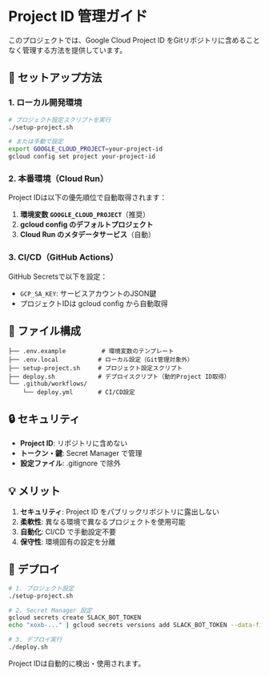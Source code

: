 # Project ID 管理ガイド

このプロジェクトでは、Google Cloud Project ID をGitリポジトリに含めることなく管理する方法を提供しています。

## 🔧 セットアップ方法

### 1. ローカル開発環境

```bash
# プロジェクト設定スクリプトを実行
./setup-project.sh

# または手動で設定
export GOOGLE_CLOUD_PROJECT=your-project-id
gcloud config set project your-project-id
```

### 2. 本番環境（Cloud Run）

Project IDは以下の優先順位で自動取得されます：

1. **環境変数 `GOOGLE_CLOUD_PROJECT`**（推奨）
2. **gcloud config のデフォルトプロジェクト**
3. **Cloud Run のメタデータサービス**（自動）

### 3. CI/CD（GitHub Actions）

GitHub Secretsで以下を設定：

- `GCP_SA_KEY`: サービスアカウントのJSON鍵
- プロジェクトIDは gcloud config から自動取得

## 📁 ファイル構成

```
├── .env.example          # 環境変数のテンプレート
├── .env.local           # ローカル設定（Git管理対象外）
├── setup-project.sh     # プロジェクト設定スクリプト
├── deploy.sh            # デプロイスクリプト（動的Project ID取得）
└── .github/workflows/
    └── deploy.yml       # CI/CD設定
```

## 🔒 セキュリティ

- **Project ID**: リポジトリに含めない
- **トークン・鍵**: Secret Manager で管理
- **設定ファイル**: .gitignore で除外

## 💡 メリット

1. **セキュリティ**: Project ID をパブリックリポジトリに露出しない
2. **柔軟性**: 異なる環境で異なるプロジェクトを使用可能
3. **自動化**: CI/CD で手動設定不要
4. **保守性**: 環境固有の設定を分離

## 🚀 デプロイ

```bash
# 1. プロジェクト設定
./setup-project.sh

# 2. Secret Manager 設定
gcloud secrets create SLACK_BOT_TOKEN
echo "xoxb-..." | gcloud secrets versions add SLACK_BOT_TOKEN --data-file=-

# 3. デプロイ実行
./deploy.sh
```

Project IDは自動的に検出・使用されます。